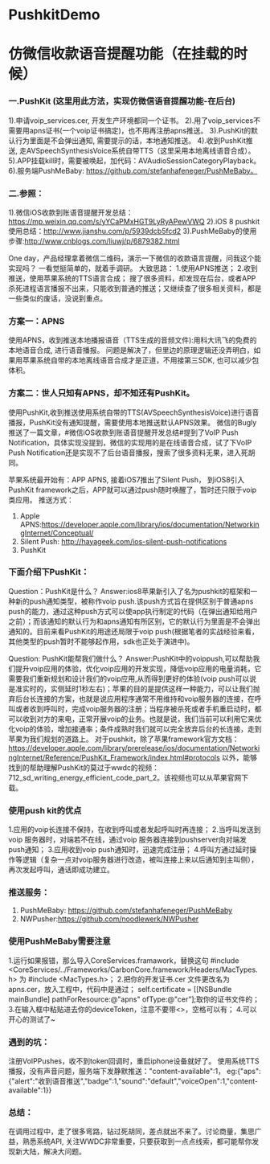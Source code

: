 # PushkitDemo
# 仿微信收款语音提醒功能（在挂载的时候）

### 一.PushKit (这里用此方法，实现仿微信语音提醒功能-在后台)
 1).申请voip_services.cer, 开发生产环境都同一个证书。
 2).用了voip_services不需要用apns证书(一个voip证书搞定)，也不用再注册apns推送。
 3).PushKit的默认行为里面是不会弹出通知, 需要提示的话，本地通知推送。
 4).收到PushKit推送, 走AVSpeechSynthesisVoice系统自带TTS（这里采用本地离线语音合成）。
 5).APP挂载kill时，需要被唤起，加代码：AVAudioSessionCategoryPlayback。
 6).服务端PushMeBaby: https://github.com/stefanhafeneger/PushMeBaby。

### 二.参照：
1).微信iOS收款到账语音提醒开发总结：https://mp.weixin.qq.com/s/yYCaPMxHGT9LyRyAPewVWQ
2).iOS 8 pushkit使用总结：http://www.jianshu.com/p/5939dcb5fcd2
3).PushMeBaby的使用步骤:http://www.cnblogs.com/liuwj/p/6879382.html


One day，产品经理拿着微信二维码，演示一下微信的收款语言提醒，问我这个能实现吗？ 一看觉挺简单的，就着手调研。
大致思路：
 1.使用APNS推送；
 2.收到推送，使用苹果系统的TTS语言合成；
搜了很多资料，却发现在后台，或者APP杀死进程语言播报不出来，只能收到普通的推送；又继续查了很多相关资料，都是一些类似的废话，没说到重点。

### 方案一：APNS
使用APNS，收到推送本地播报语音（TTS生成的音频文件):用科大讯飞的免费的本地语音合成, 进行语音播报。
问题是解决了，但里边的原理逻辑还没弄明白，如果用苹果系统自带的本地离线语音合成才是正道，不用接第三SDK, 也可以减少包体积。
 
### 方案二：世人只知有APNS，却不知还有PushKit。
使用PushKit,收到推送使用系统自带的TTS(AVSpeechSynthesisVoice)进行语音播报，PushKit没有通知提醒，需要使用本地推送默认APNS效果。
微信的Bugly推送了一篇文章，#微信iOS收款到账语音提醒开发总结#提到了VoIP Push Notification，具体实现没提到，微信的实现用的是在线语音合成，试了下VoIP Push Notification还是实现不了后台语音播报，搜索了很多资料无果，进入死胡同。

 
 苹果系统最开始有：APP APNS, 接着iOS7推出了Silent Push， 到iOS8引入PushKit framework之后，APP就可以通过push随时唤醒了，暂时还只限于voip类应用。
 推送方式：
 1. Apple APNS:https://developer.apple.com/library/ios/documentation/NetworkingInternet/Conceptual/
 2. Silent Push: http://hayageek.com/ios-silent-push-notifications
 3. PushKit
 
 
### 下面介绍下PushKit：
Question：PushKit是什么？
Answer:ios8苹果新引入了名为pushkit的框架和一种新的push通知类型，被称作voip push.该push方式旨在提供区别于普通apns push的能力，通过这种push方式可以使app执行制定的代码（在弹出通知给用户之前）；而该通知的默认行为和apns通知有所区别，它的默认行为里面是不会弹出通知的。目前来看PushKit的用途还局限于voip push(根据笔者的实战经验来看，其他类型的push暂时不能够起作用，sdk也正处于演进中)。

Question: PushKit能帮我们做什么？
Answer:PushKit中的voippush,可以帮助我们提升voip应用的体验，优化voip应用的开发实现，降低voip应用的电量消耗，它需要我们重新规划和设计我们的voip应用,从而得到更好的体验(voip push可以说是准实时的，实侧延时1秒左右)；苹果的目的是提供这样一种能力，可以让我们抛弃后台长连接的方案，也就是说应用程序通常不用维持和voip服务器的连接，在呼叫或者收到呼叫时，完成voip服务器的注册；当程序被杀死或者手机重启动时，都可以收到对方的来电，正常开展voip的业务。也就是说，我们当前可以利用它来优化voip的体验，增加接通率；条件成熟时我们就可以完全放弃后台的长连接，走到苹果为我们规划的道路上。
 对于pushkit，除了苹果framework官方文档：https://developer.apple.com/library/prerelease/ios/documentation/NetworkingInternet/Reference/PushKit_Framework/index.html#protocols 以外，能够找到的帮助理解PushKit的莫过于wwdc的视频：712_sd_writing_energy_efficient_code_part_2。该视频也可以从苹果官网下载。
 
### 使用push kit的优点 
 1.应用的voip长连接不保持，在收到呼叫或者发起呼叫时再连接；
 2.当呼叫发送到voip 服务器时，对端若不在线，通过voip 服务器连接到pushserver向对端发push通知；
 3.应用收到voip push通知时，迅速完成注册；
 4.呼叫方通过延时操作等逻辑（复杂一点对voip服务器进行改造，被叫连接上来以后通知到主叫侧），再次发起呼叫，通话即成功建立。
 
 
### 推送服务：
 1. PushMeBaby: https://github.com/stefanhafeneger/PushMeBaby
 2. NWPusher:https://github.com/noodlewerk/NWPusher

 
### 使用PushMeBaby需要注意
1.运行如果报错，那么导入CoreServices.framawork，替换这句 #include <CoreServices/../Frameworks/CarbonCore.framework/Headers/MacTypes.h>  为  #include <MacTypes.h>；
2.把你的开发证书.cer 文件更改名为apns.cer，放入工程中，代码中是通过；
 self.certificate = [[NSBundle mainBundle] pathForResource:@"apns" ofType:@"cer”];取你的证书文件的；
3.在输入框中粘贴进去你的deviceToken，注意不要带<>，空格可以有；
4.可以开心的测试了~

 
 
### 遇到的坑：
注册VoIPPushes，收不到token回调时，重启iphone设备就好了。
使用系统TTS播报，没有声音问题，服务端下发静默推送："content-available":1， eg:{"aps":{"alert":"收到语音推送","badge":1,"sound":"default","voiceOpen":1,"content-available":1}}


### 总结：
在调用过程中，走了很多弯路，钻过死胡同，差点就出不来了。讨论商量，集思广益，熟悉系统API, 关注WWDC非常重要，只要获取到一点点线索，都可能帮你发现新大陆，解决大问题。
